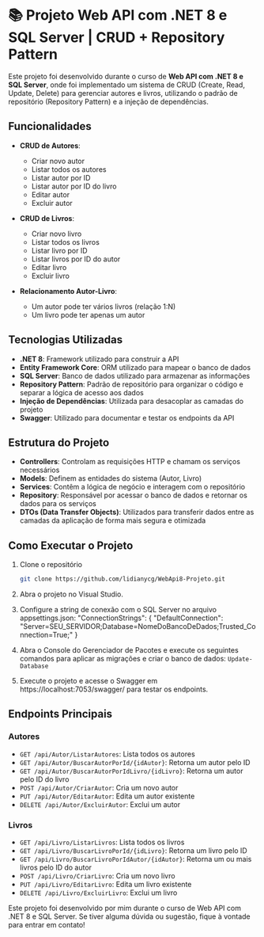 # 📚 Projeto Web API com .NET 8 e SQL Server | CRUD + Repository Pattern

Este projeto foi desenvolvido durante o curso de **Web API com .NET 8 e SQL Server**, onde foi implementado um sistema de CRUD (Create, Read, Update, Delete) para gerenciar autores e livros, utilizando o padrão de repositório (Repository Pattern) e a injeção de dependências.


## Funcionalidades

- **CRUD de Autores**:
  - Criar novo autor
  - Listar todos os autores
  - Listar autor por ID
  - Listar autor por ID do livro
  - Editar autor
  - Excluir autor

- **CRUD de Livros**:
  - Criar novo livro
  - Listar todos os livros
  - Listar livro por ID
  - Listar livros por ID do autor
  - Editar livro
  - Excluir livro

- **Relacionamento Autor-Livro**:
  - Um autor pode ter vários livros (relação 1:N)
  - Um livro pode ter apenas um autor

## Tecnologias Utilizadas

- **.NET 8**: Framework utilizado para construir a API
- **Entity Framework Core**: ORM utilizado para mapear o banco de dados
- **SQL Server**: Banco de dados utilizado para armazenar as informações
- **Repository Pattern**: Padrão de repositório para organizar o código e separar a lógica de acesso aos dados
- **Injeção de Dependências**: Utilizada para desacoplar as camadas do projeto
- **Swagger**: Utilizado para documentar e testar os endpoints da API

## Estrutura do Projeto

- **Controllers**: Controlam as requisições HTTP e chamam os serviços necessários
- **Models**: Definem as entidades do sistema (Autor, Livro)
- **Services**: Contêm a lógica de negócio e interagem com o repositório
- **Repository**: Responsável por acessar o banco de dados e retornar os dados para os serviços
- **DTOs (Data Transfer Objects)**: Utilizados para transferir dados entre as camadas da aplicação de forma mais segura e otimizada

## Como Executar o Projeto

1. Clone o repositório
   ```bash
   git clone https://github.com/lidianycg/WebApi8-Projeto.git
2. Abra o projeto no Visual Studio.

3. Configure a string de conexão com o SQL Server no arquivo appsettings.json:
"ConnectionStrings": {
  "DefaultConnection": "Server=SEU_SERVIDOR;Database=NomeDoBancoDeDados;Trusted_Connection=True;"
}

4. Abra o Console do Gerenciador de Pacotes e execute os seguintes comandos para aplicar as migrações e criar o banco de dados:
`Update-Database`

6. Execute o projeto e acesse o Swagger em https://localhost:7053/swagger/ para testar os endpoints.


## Endpoints Principais

### Autores
- `GET /api/Autor/ListarAutores`: Lista todos os autores
- `GET /api/Autor/BuscarAutorPorId/{idAutor}`: Retorna um autor pelo ID
- `GET /api/Autor/BuscarAutorPorIdLivro/{idLivro}`: Retorna um autor pelo ID do livro
- `POST /api/Autor/CriarAutor`: Cria um novo autor
- `PUT /api/Autor/EditarAutor`: Edita um autor existente
- `DELETE /api/Autor/ExcluirAutor`: Exclui um autor

### Livros 
- `GET /api/Livro/ListarLivros`: Lista todos os livros
- `GET /api/Livro/BuscarLivroPorId/{idLivro}`: Retorna um livro pelo ID
- `GET /api/Livro/BuscarLivroPorIdAutor/{idAutor}`: Retorna um ou mais livros pelo ID do autor
- `POST /api/Livro/CriarLivro`: Cria um novo livro
- `PUT /api/Livro/EditarLivro`: Edita um livro existente
- `DELETE /api/Livro/ExcluirLivro`: Exclui um livro

Este projeto foi desenvolvido por mim durante o curso de Web API com .NET 8 e SQL Server. Se tiver alguma dúvida ou sugestão, fique à vontade para entrar em contato!
